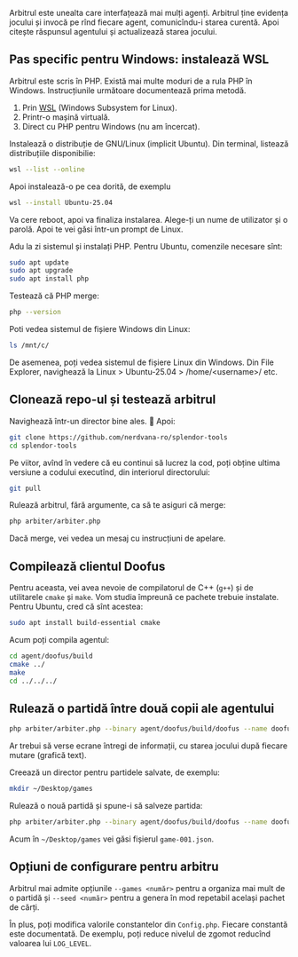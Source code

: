 Arbitrul este unealta care interfațează mai mulți agenți. Arbitrul ține evidența jocului și invocă pe rînd fiecare agent, comunicîndu-i starea curentă. Apoi citește răspunsul agentului și actualizează starea jocului.

## Pas specific pentru Windows: instalează WSL

Arbitrul este scris în PHP. Există mai multe moduri de a rula PHP în Windows. Instrucțiunile următoare documentează prima metodă.

1. Prin [WSL]([url](https://learn.microsoft.com/en-us/windows/wsl/)) (Windows Subsystem for Linux).
2. Printr-o mașină virtuală.
3. Direct cu PHP pentru Windows (nu am încercat).

Instalează o distribuție de GNU/Linux (implicit Ubuntu). Din terminal, listează distribuțiile disponibilie:

```bash
wsl --list --online
```

Apoi instalează-o pe cea dorită, de exemplu

```bash
wsl --install Ubuntu-25.04
```

Va cere reboot, apoi va finaliza instalarea. Alege-ți un nume de utilizator și o parolă. Apoi te vei găsi într-un prompt de Linux.

Adu la zi sistemul și instalați PHP. Pentru Ubuntu, comenzile necesare sînt:

```bash
sudo apt update
sudo apt upgrade
sudo apt install php
```

Testează că PHP merge:

```bash
php --version
```

Poti vedea sistemul de fișiere Windows din Linux:

```bash
ls /mnt/c/
```

De asemenea, poți vedea sistemul de fișiere Linux din Windows. Din File Explorer, navighează la Linux > Ubuntu-25.04 > /home/\<username\>/ etc.

## Clonează repo-ul și testează arbitrul

Navighează într-un director bine ales. 🙂 Apoi:

```bash
git clone https://github.com/nerdvana-ro/splendor-tools
cd splendor-tools
```

Pe viitor, avînd în vedere că eu continui să lucrez la cod, poți obține ultima versiune a codului executînd, din interiorul directorului:

```bash
git pull
```

Rulează arbitrul, fără argumente, ca să te asiguri că merge:

```bash
php arbiter/arbiter.php
```

Dacă merge, vei vedea un mesaj cu instrucțiuni de apelare.

## Compilează clientul Doofus

Pentru aceasta, vei avea nevoie de compilatorul de C++ (`g++`) și de utilitarele `cmake` și `make`. Vom studia împreună ce pachete trebuie instalate. Pentru Ubuntu, cred că sînt acestea:

```bash
sudo apt install build-essential cmake
```

Acum poți compila agentul:

```bash
cd agent/doofus/build
cmake ../
make
cd ../../../
```

## Rulează o partidă între două copii ale agentului

```bash
php arbiter/arbiter.php --binary agent/doofus/build/doofus --name doofus1 --binary agent/doofus/build/doofus --name doofus2
```

Ar trebui să verse ecrane întregi de informații, cu starea jocului după fiecare mutare (grafică text).

Creează un director pentru partidele salvate, de exemplu:

```bash
mkdir ~/Desktop/games
```

Rulează o nouă partidă și spune-i să salveze partida:

```bash
php arbiter/arbiter.php --binary agent/doofus/build/doofus --name doofus1 --binary agent/doofus/build/doofus --name doofus2 --save ~/Desktop/games/
```

Acum în `~/Desktop/games` vei găsi fișierul `game-001.json`.

## Opțiuni de configurare pentru arbitru

Arbitrul mai admite opțiunile `--games <număr>` pentru a organiza mai mult de o partidă și `--seed <număr>` pentru a genera în mod repetabil același pachet de cărți.

În plus, poți modifica valorile constantelor din `Config.php`. Fiecare constantă este documentată. De exemplu, poți reduce nivelul de zgomot reducînd valoarea lui `LOG_LEVEL`.
